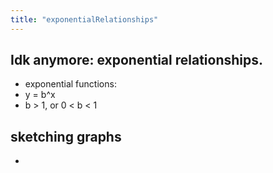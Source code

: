 ```yaml
---
title: "exponentialRelationships"
---
```


## Idk anymore: exponential relationships.

- exponential functions:
- y = b^x
- b > 1, or 0 < b < 1

## sketching graphs

-
